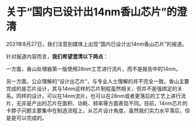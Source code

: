 # 关于“国内已设计出14nm香山芯片”的澄清

2021年8月27日，我们注意到媒体上出现“国内已设计出14nm香山芯片”的报道。

针对报道内容而言，**我们希望澄清以下两点**：

一方面，香山处理器第一版使用28nm工艺进行流片，而不是报告中的14nm。

另一方面，公众理解的“设计出芯片”，与专业人士理解的并不完全一致。香山主要完成的是芯片设计，其与14nm这样的芯片制程虽然相关，但并不是强绑定的关系。同样的设计，可以在14nm流片，也可以在28nm或者更落后的工艺上进行流片，无非是产出的芯片在面积、功耗、频率等方面表现不同。目前，14nm芯片的卡脖子问题主要集中在制造流程上，从芯片设计角度，虽然我们实力水平落后，但是是可以完成的。

